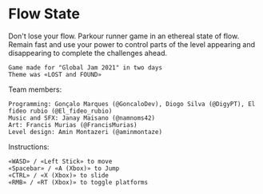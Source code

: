 # Flow State

Don't lose your flow. Parkour runner game in an ethereal state of flow. Remain fast and use your power to control parts of the level appearing and disappearing to complete the challenges ahead.

    Game made for "Global Jam 2021" in two days
    Theme was «LOST and FOUND»

Team members:

    Programming: Gonçalo Marques (@GoncaloDev), Diogo Silva (@DigyPT), El fideo rubio (@El_fideo_rubio)
    Music and SFX: Janay Maisano (@namnoms42)
    Art: Francis Murias (@FrancisMurias)
    Level design: Amin Montazeri (@aminmontaze)

Instructions:

    «WASD» / «Left Stick» to move
    «Spacebar» / «A (Xbox)» to Jump
    «CTRL» / «X (Xbox)» to slide
    «RMB» / «RT (Xbox)» to toggle platforms